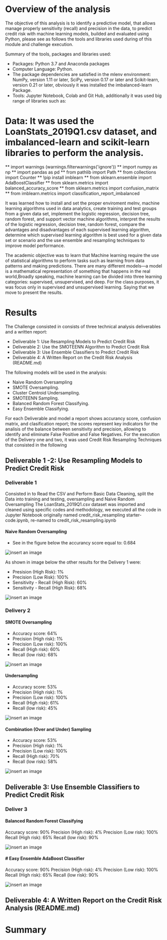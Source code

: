 # Overview of the analysis
The objective of this analysis is to identify a predictive model, that allows manage properly sensitivity (recall) and precision in the data, to predict credit risk with machine learning models, builded and evaluated using Python, please see as follows the tools and libraries used during of this module and challenge execution.

Summary of the tools, packages and libraries used: 
* Packages: Python 3.7 and Anaconda packages
* Computer Language: Python.
* The package dependencies are satisfied in the  mlenv environment: NumPy, version 1.11 or later, SciPy, version 0.17 or later and 
Scikit-learn, version 0.21 or later, obviously it was installed the imbalanced-learn Package.
* Tools: Jupyter Notebook, Colab and Git Hub, additionally it was used big range of libraries such as:
# Data: It was  used the LoanStats_2019Q1.csv dataset, and imbalanced-learn and scikit-learn libraries to perform the analysis. 
**  import warnings (warnings.filterwarnings('ignore'))
**  import numpy as np
**  import pandas as pd
**  from pathlib import Path
**  from collections import Counter
**  !pip install imblearn
**  from sklearn.ensemble import AdaBoostClassifier
**  from sklearn.metrics import balanced_accuracy_score
**  from sklearn.metrics import confusion_matrix
**  from imblearn.metrics import classification_report_imbalanced

It was learned  how to install and  set the proper enviroment melnv, machine learning algorithms used in data analytics, create training and test groups from a given data set, implement the logistic regression, decision tree, random forest, and support vector machine algorithms, interpret the results of the logistic regression, decision tree, random forest, compare the advantages and disadvantages of each supervised learning algorithm, determine which supervised learning algorithm is best used for a given data set or scenario and the use ensemble and resampling techniques to improve model performance.

The academic objective was to learn that Machine learning require the  use of statistical algorithms to perform tasks such as learning from data patterns and making predictions. There are many different models—a model is a mathematical representation of something that happens in the real world,Broadly speaking, machine learning can be divided into three learning categories: supervised, unsupervised, and deep. For the class purposes, it was focus only in supervised and unsupervised learning. Saying that we move to present the results.

# Results
The Challenge consisted in consists of three technical analysis deliverables and a written report:

* Deliverable 1: Use Resampling Models to Predict Credit Risk
* Deliverable 2: Use the SMOTEENN Algorithm to Predict Credit Risk
* Deliverable 3: Use Ensemble Classifiers to Predict Credit Risk
* Deliverable 4: A Written Report on the Credit Risk Analysis (README.md)

The following models will be used in the analysis: 
* Naive Random Oversampling
* SMOTE Oversampling.
* Cluster Centroid Undersampling.
* SMOTEENN Sampling.
* Balanced Random Forest Classifying.
* Easy Ensemble Classifying.

For each Deliverable and model a report shows accurancy score, confusion matrix, and clasification report; the scores represent key indicators for the analisis of the balance between sensitivity and precision, allowing to identify and eliminate False Positive and False Negatives.
For the execution of the Delivery one and two, it was used Credit Risk Resampling Techniques that consisted in the following
## Deliverable 1 -2: Use Resampling Models to Predict Credit Risk 
### Deliverable 1
Consisted in to Read the CSV and Perform Basic Data Cleaning, split the Data into training and testing, oversampling and Naive Random Oversampling
The LoanStats_2019Q1.csv dataset was imported and cleaned using specific codes and methodology, we executed all  the code in  Jupyter Notebook originally named credit_risk_resampling starter-code.ipynb, re-named to credit_risk_resampling.ipynb 

#### Naive Random Oversampling

* See in the figure below the accurancy score equal to: 0.684

![insert an image](https://github.com/JJF1962/Credit_Risk_Analysis/blob/main/Images/Delivery%201%20balaced%20accurancy%20score.%20PNG.PNG)

As shown in image below the other results for the Delivery 1 were:

* Presision (High Risk):  1%
* Precision (Low Risk): 100%
* Sensitivity - Recall (High Risk): 60%
* Sensitivity - Recall (High Risk): 68%

![insert an image](https://github.com/JJF1962/Credit_Risk_Analysis/blob/main/Images/Delivery%201%20Confusion%20matrix%20and%20imbalance%20classification%20report.PNG)

### Delivery 2
#### SMOTE Oversampling

* Accuracy score: 64%
* Precision (High risk): 1%
* Precision (Low risk): 100%
* Recall (High risk): 60%
* Recall (low risk): 68%

![insert an image](https://github.com/JJF1962/Credit_Risk_Analysis/blob/main/Images/Delivery2%20Smooteenn%20algorithm.PNG)


#### Undersampling

* Accuracy score: 53%
* Precision (High risk): 1%
* Precision (Low risk): 100%
* Recall (High risk): 61%
* Recall (low risk): 45%

![insert an image](https://github.com/JJF1962/Credit_Risk_Analysis/blob/main/Images/Delivery2%20undersampling.PNG)

#### Combination (Over and Under) Sampling

* Accuracy score: 53%
* Precision (High risk): 1%
* Precision (Low risk): 100%
* Recall (High risk): 70%
* Recall (low risk): 58%

![insert an image](https://github.com/JJF1962/Credit_Risk_Analysis/blob/main/Images/Delivery%202%20(4)%20Combination.PNG)


## Deliverable 3: Use Ensemble Classifiers to Predict Credit Risk
### Deliver 3 
#### Balanced Random Forest Classifying

Accuracy score: 90%
Precision (High risk): 4%
Precision (Low risk): 100%
Recall (High risk): 65%
Recall (low risk): 90%

![insert an image](https://github.com/JJF1962/Credit_Risk_Analysis/blob/main/Images/Deliver%203%20Balance%20Random%20Forest%20Classifying.PNG) 

#### # Easy Ensemble AdaBoost Classifier

Accuracy score: 90%
Precision (High risk): 4%
Precision (Low risk): 100%
Recall (High risk): 65%
Recall (low risk): 90%

![insert an image]()

## Deliverable 4: A Written Report on the Credit Risk Analysis (README.md)




# Summary
